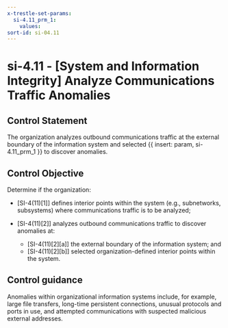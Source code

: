 ```yaml
---
x-trestle-set-params:
  si-4.11_prm_1:
    values:
sort-id: si-04.11
---
```


# si-4.11 - \[System and Information Integrity\] Analyze Communications Traffic Anomalies

## Control Statement

The organization analyzes outbound communications traffic at the external boundary of the information system and selected {{ insert: param, si-4.11_prm_1 }} to discover anomalies.

## Control Objective

Determine if the organization:

- \[SI-4(11)[1]\] defines interior points within the system (e.g., subnetworks, subsystems) where communications traffic is to be analyzed;

- \[SI-4(11)[2]\] analyzes outbound communications traffic to discover anomalies at:

  - \[SI-4(11)[2][a]\] the external boundary of the information system; and
  - \[SI-4(11)[2][b]\] selected organization-defined interior points within the system.

## Control guidance

Anomalies within organizational information systems include, for example, large file transfers, long-time persistent connections, unusual protocols and ports in use, and attempted communications with suspected malicious external addresses.
